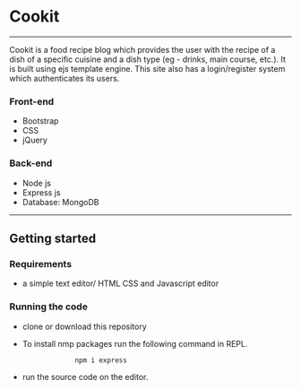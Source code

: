 # Cookit
***
Cookit is a food recipe blog which provides the user with the recipe of a dish of a specific cuisine and a dish type (eg - drinks, main course, etc.). It is built using ejs template engine. This site also has a login/register system which authenticates its users.

### Front-end
- Bootstrap
- CSS
- jQuery

### Back-end
- Node js
- Express js
- Database: MongoDB
***
## Getting started

### Requirements
- a simple text editor/ HTML CSS and Javascript editor
### Running the code
- clone or download this repository 
- To install nmp packages run the following command in REPL.

                   npm i express
                  
- run the source code on the editor.
